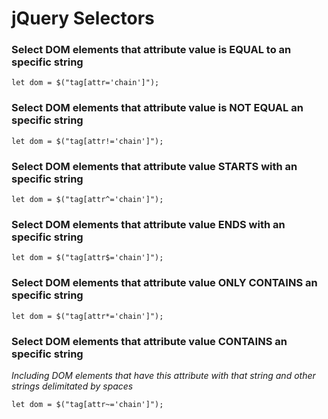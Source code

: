 # jQuery Selectors

### Select DOM elements that attribute value is EQUAL to an specific string
```
let dom = $("tag[attr='chain']");
```

### Select DOM elements that attribute value is NOT EQUAL an specific string
```
let dom = $("tag[attr!='chain']");
```

### Select DOM elements that attribute value STARTS with an specific string
```
let dom = $("tag[attr^='chain']");
```

### Select DOM elements that attribute value ENDS with an specific string
```
let dom = $("tag[attr$='chain']");
```

### Select DOM elements that attribute value ONLY CONTAINS an specific string
```
let dom = $("tag[attr*='chain']");
```

### Select DOM elements that attribute value CONTAINS an specific string
_Including DOM elements that have this attribute with that string and other strings delimitated by spaces_
```
let dom = $("tag[attr~='chain']");
```

